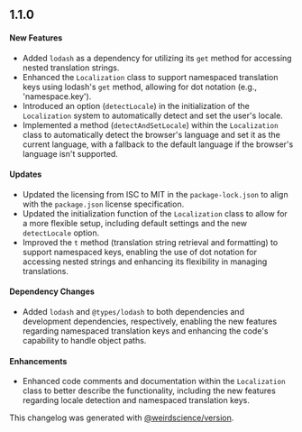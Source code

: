 ## 1.1.0

#### New Features

- Added `lodash` as a dependency for utilizing its `get` method for accessing nested translation strings.
- Enhanced the `Localization` class to support namespaced translation keys using lodash's `get` method, allowing for dot notation (e.g., 'namespace.key').
- Introduced an option (`detectLocale`) in the initialization of the `Localization` system to automatically detect and set the user's locale.
- Implemented a method (`detectAndSetLocale`) within the `Localization` class to automatically detect the browser's language and set it as the current language, with a fallback to the default language if the browser's language isn't supported.

#### Updates

- Updated the licensing from ISC to MIT in the `package-lock.json` to align with the `package.json` license specification.
- Updated the initialization function of the `Localization` class to allow for a more flexible setup, including default settings and the new `detectLocale` option.
- Improved the `t` method (translation string retrieval and formatting) to support namespaced keys, enabling the use of dot notation for accessing nested strings and enhancing its flexibility in managing translations.

#### Dependency Changes

- Added `lodash` and `@types/lodash` to both dependencies and development dependencies, respectively, enabling the new features regarding namespaced translation keys and enhancing the code's capability to handle object paths.

#### Enhancements

- Enhanced code comments and documentation within the `Localization` class to better describe the functionality, including the new features regarding locale detection and namespaced translation keys.

This changelog was generated with [@weirdscience/version](https://www.npmjs.com/package/@weirdscience/version).
